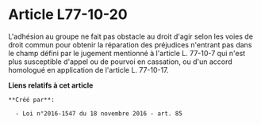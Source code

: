 # Article L77-10-20

L'adhésion au groupe ne fait pas obstacle au droit d'agir selon les voies de droit commun pour obtenir la réparation des
préjudices n'entrant pas dans le champ défini par le jugement mentionné à l'article L. 77-10-7 qui n'est plus susceptible
d'appel ou de pourvoi en cassation, ou d'un accord homologué en application de l'article L. 77-10-17.

**Liens relatifs à cet article**

	**Créé par**:

	  - Loi n°2016-1547 du 18 novembre 2016 - art. 85
